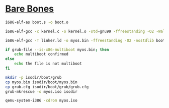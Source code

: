 # [Bare Bones](https://wiki.osdev.org/Bare_Bones)

```bash
i686-elf-as boot.s -o boot.o
```
```bash
i686-elf-gcc -c kernel.c -o kernel.o -std=gnu99 -ffreestanding -O2 -Wall -Wextra
```
```bash
i686-elf-gcc -T linker.ld -o myos.bin -ffreestanding -O2 -nostdlib boot.o kernel.o -lgcc
```
```bash
if grub-file --is-x86-multiboot myos.bin; then
    echo multiboot confirmed
else
    echo the file is not multiboot
fi
```
```bash
mkdir -p isodir/boot/grub
cp myos.bin isodir/boot/myos.bin
cp grub.cfg isodir/boot/grub/grub.cfg
grub-mkrescue -o myos.iso isodir
```
```bash
qemu-system-i386 -cdrom myos.iso
```